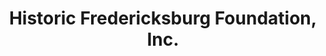 ---
layout: repo
title: "Historic Fredericksburg Foundation, Inc."
id: 16598
permalink: repos/16598/
---